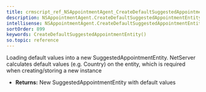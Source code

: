 ```yaml
---
title: crmscript_ref_NSAppointmentAgent_CreateDefaultSuggestedAppointmentEntity
description: NSAppointmentAgent.CreateDefaultSuggestedAppointmentEntity()
intellisense: NSAppointmentAgent.CreateDefaultSuggestedAppointmentEntity
sortOrder: 899
keywords: CreateDefaultSuggestedAppointmentEntity()
so.topic: reference
---
```



Loading default values into a new SuggestedAppointmentEntity.
		  NetServer calculates default values (e.g. Country) on the entity, which is required when creating/storing a new instance



* **Returns:** New SuggestedAppointmentEntity with default values


